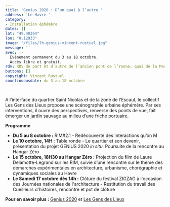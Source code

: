 ```yaml
---
title: 'Genius 2020 : D’un quai à l’autre '
address: 'Le Havre '
category:
- Installation éphémère
dates: []
lat: "49.48364"
lon: "0.12933"
image: "/files/lh-genius-vincent-rustuel.jpg"
message: ''
avec: |-
  Evénement permanent du 3 au 18 octobre.
  Accès libre et gratuit.
rdv: RDV de part et d’autre de l’ancien pont de l’Yonne, quai de la Marne.
buttons: []
copyright: Vincent Rustuel
countinuousdate: du 3 au 18 octobre

---
```

A l’interface du quartier Saint Nicolas et de la zone de l’Escaut, le collectif Les Gens des Lieux propose une scénographie urbaine éphémère. Par ses interventions, il ouvre des perspectives, renverse des points de vue, fait émerger un jardin sauvage au milieu d’une friche portuaire.

**Programme**

* **Du 5 au 8 octobre :** RIM#2.1 - Redécouverte des Interactions qu’on M
* **Le 10 octobre, 14H :** Table ronde - Le quartier et son devenir, présentation du projet GENiUS 2020 _in situ._ Poursuite de la rencontre au Hangar Zéro
* **Le 15 octobre, 18H30 au Hangar Zéro :** Projection du film de Laure Delamotte-Legrand sur les RIM, suivie d’une rencontre sur le thème des démarches expérimentales en architecture, urbanisme, chorégraphie et dynamiques sociales au Havre
* **Le Samedi 17 octobre dès 14h :** Clôture du festival ZIGZAG à l'occasion des Journées nationales de l'architecture - Restitution du travail des Cueilleurs d'histoires, rencontre et pot de clôture

**Pour en savoir plus :** [Genius 2020](https://www.facebook.com/Lesgensdeslieux.Genius2020/) et [Les Gens des Lieux](https://www.facebook.com/Nouslesgensdeslieux/)